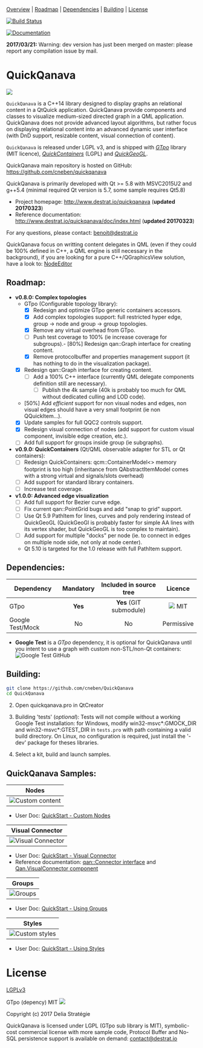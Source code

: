 [Overview](#QuickQanava) |
[Roadmap](#Roadmap) |
[Dependencies](#Dependencies) |
[Building](#building) |
[License](#license)

[![Build Status](https://travis-ci.org/cneben/QuickQanava.svg?branch=master)](https://travis-ci.org/cneben/QuickQanava)

[![Documentation](https://img.shields.io/badge/docs-doxygen-blue.svg)](http://www.destrat.io/quickqanava/doc)

**2017/03/21:** Warning: dev version has just been merged on master: please report any compilation issue by mail.

QuickQanava 
============================

![](https://github.com/cneben/QuickQanava/blob/dev/doc/web/docs/images/home.png)

`QuickQanava` is a C++14 library designed to display graphs an relational content in a QtQuick application. QuickQanava provide components and classes to visualize medium-sized directed graph in a QML application. QuickQanava does not provide advanced layout algorithms, but rather focus on displaying relational content into an advanced dynamic user interface (with DnD support, resizable content, visual connection of content).

`QuickQanava` is released under LGPL v3, and is shipped with *[GTpo](https://github.com/cneben/GTpo)* library (MIT licence), *[QuickContainers](https://github.com/cneben/QuickQanava/tree/master/QuickContainers)* (LGPL) and *[QuickGeoGL](https://github.com/cneben/QuickQanava/tree/master/QuickGeoGL)*.

QuickQanava main repository is hosted on GitHub: https://github.com/cneben/quickqanava

QuickQanava is primarily developed with Qt >= 5.8 with MSVC2015U2 and g++5.4 (minimal required Qt version is 5.7, some sample requires Qt5.8)

+ Project homepage: http://www.destrat.io/quickqanava (**updated 20170323**)
+ Reference documentation: http://www.destrat.io/quickqanava/doc/index.html (**updated 20170323**)

For any questions, please contact: benoit@destrat.io

QuickQanava focus on writting content delegates in QML (even if they could be 100% defined in C++, a QML engine is still necessary in the background), if you are looking for a pure C++/QGraphicsView solution, have a look to: [NodeEditor](https://github.com/paceholder/nodeeditor)

## Roadmap:

  - **v0.8.0: Complex topologies**
    - GTpo (Configurable topology library):
      - [X] Redesign and optimize GTpo generic containers accessors.
      - [X] Add complex topologies support: full restricted hyper edge, group -> node and group -> group topologies.
	  - [X] Remove any virtual overhead from GTpo.
	  - [ ] Push test coverage to 100% (ie increase coverage for subgroups).- [80%] Redesign qan::Graph interface for creating content.
	  - [X] Remove protocolbuffer and properties management support (it has nothing to do in the visualization package).
    - [X] Redesign qan::Graph interface for creating content.
      - [ ] Add a 100% C++ interface (currently QML delegate components definition still are necessary).
        - [ ] Publish the 4k sample (40k is probably too much for QML without dedicated culling and LOD code).
    - [50%] Add _efficient_ support for non visual nodes and edges, non visual edges should have a very small footprint (ie non QQuickItem...).
    - [X] Update samples for full QQC2 controls support.
    - [X] Redesign visual connection of nodes (add support for custom visual component, invisible edge creation, etc.).
    - [ ] Add full support for groups inside group (ie subgraphs).
  - **v0.9.0: QuickContainers** (Qt/QML observable adapter for STL or Qt containers):	 
    - [ ] Redesign QuickContainers: qcm::ContainerModel<> memory footprint is too high (inheritance from QAbstractItemModel comes with a strong virtual and signals/slots overhead)
	- [ ] Add support for standard library containers.
	- [ ] Increase test coverage.
  - **v1.0.0: Advanced edge visualization**	 
    - [ ] Add full support for Bezier curve edge.
    - [ ] Fix current qan::PointGrid bugs and add "snap to grid" support.
    - [ ] Use Qt 5.9 PathItem for lines, curves and poly rendering instead of QuickGeoGL (QuickGeoGl is probably faster for simple AA lines with its vertex shader, but QuickGeoGL is too complex to maintain).
    - [ ] Add support for multiple "docks" per node (ie. to connect in edges on multiple node side, not only at node center).
    - Qt 5.10 is targeted for the 1.0 release with full PathItem support.

## Dependencies:

| Dependency                | Mandatory         |   Included in source tree       |   Licence       |
| ---                       | :---:             | :---:                           | :---:           |
| GTpo                      | **Yes**           |       **Yes** (GIT submodule)   |   ![](https://img.shields.io/badge/license-MIT-blue.svg) MIT|
| Google Test/Mock          | No                |       No                        |    Permissive   |

- **Google Test** is a *GTpo* dependency, it is optional for QuickQanava until you intent to use a graph with custom non-STL/non-Qt containers: ![Google Test GitHub](https://github.com/google/googletest)

## Building:

```sh
git clone https://github.com/cneben/QuickQanava
cd QuickQanava
```
2. Open quickqanava.pro in QtCreator
  4. Building 'tests' (_optional_): Tests will not compile without a working Google Test installation: for Windows, modify win32-msvc*:GMOCK_DIR and win32-msvc*:GTEST_DIR in `tests.pro` with path containing a valid build directory. On Linux, no configuration is required, just install the '-dev' package for theses libraries.

3. Select a kit, build and launch samples.


## QuickQanava Samples:

| Nodes       | 
| :---:       |
| ![Custom content](https://github.com/cneben/QuickQanava/blob/dev/doc/web/docs/images/sample-nodes.gif) |

  - User Doc:  [QuickStart - Custom Nodes](http://www.destrat.io/quickqanava/gettingstarted/index.html#displaying-custom-nodes)

| Visual Connector       |   
| :---:                  | 
![Visual Connector](https://github.com/cneben/QuickQanava/blob/dev/doc/web/docs/images/sample-connector.gif) |

  - User Doc:  [QuickStart - Visual Connector](http://www.destrat.io/quickqanava/gettingstarted/index.html#topology)
  - Reference documentation: [qan::Connector interface](http://www.destrat.io/quickqanava/doc/classqan_1_1_connector.html) and [Qan.VisualConnector component](http://www.destrat.io/quickqanava/doc/class_visual_connector.html)

| Groups       | 
| :---:        | 
| ![Groups](https://github.com/cneben/QuickQanava/blob/dev/doc/web/docs/images/sample-groups.gif) |

  - User Doc:  [QuickStart - Using Groups](http://www.destrat.io/quickqanava/gettingstarted/index.html#using-groups)

| Styles       |
| :---:        | 
| ![Custom styles](https://github.com/cneben/QuickQanava/blob/dev/doc/web/docs/images/sample-styles.gif) |

  - User Doc:  [QuickStart - Using Styles](http://www.destrat.io/quickqanava/gettingstarted/index.html#defining-styles)

License
=======

[LGPLv3](https://github.com/cneben/QuickQanava/blob/master/licence.txt)

GTpo (depency) MIT ![](https://img.shields.io/badge/license-MIT-blue.svg)

Copyright (c) 2017 Delia Stratégie

  QuickQanava is licensed under LGPL (GTpo sub library is MIT), symbolic-cost commercial license with more sample code, Protocol Buffer and No-SQL persistence support is available on demand: contact@destrat.io

